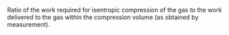 Ratio of the work required for isentropic compression of the gas to the work delivered to the gas within the compression volume (as obtained by measurement).
